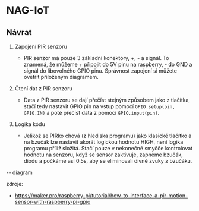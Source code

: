 # NAG-IoT
## Návrat

1. Zapojení PIR senzoru
    - PIR senzor má pouze 3 základní konektory, +, - a signál. To znamená, že můžeme + připojit do 5V pinu na raspberry, - do GND a signál do libovolného GPIO pinu. Správnost zapojení si můžete ovětřit přiloženým diagramem.

2. Čtení dat z PIR senzoru
    - Data z PIR senzoru se dají přečíst stejným způsobem jako z tlačítka, stačí tedy nastavit GPIO pin na vstup pomocí `GPIO.setup(pin, GPIO.IN)` a poté přečíst data z pomocí `GPIO.input(pin)`.

3. Logika kódu 
    - Jelikož se PIRko chová (z hlediska programu) jako klasické tlačítko a na bzučák lze nastavit akorát logickou hodnotu HIGH, není logika programu příliž složitá. Stačí pouze v nekonečné smyčče kontrolovat hodnotu na senzoru, když se sensor zaktivuje, zapneme bzučák, diodu a počkáme asi 0.5s, aby se eliminovali divné zvuky z bzučáku.

-- diagram

zdroje:
- https://maker.pro/raspberry-pi/tutorial/how-to-interface-a-pir-motion-sensor-with-raspberry-pi-gpio